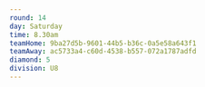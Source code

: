 ```yaml
---
round: 14
day: Saturday
time: 8.30am
teamHome: 9ba27d5b-9601-44b5-b36c-0a5e58a643f1
teamAway: ac5733a4-c60d-4538-b557-072a1787adfd
diamond: 5
division: U8
---
```


